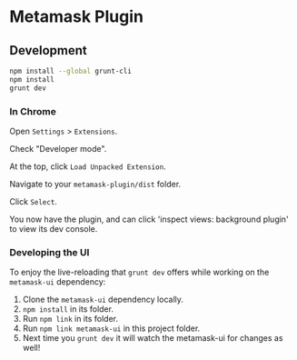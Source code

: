 # Metamask Plugin

## Development

```bash
npm install --global grunt-cli
npm install
grunt dev
```

### In Chrome

Open `Settings` > `Extensions`.

Check "Developer mode".

At the top, click `Load Unpacked Extension`.

Navigate to your `metamask-plugin/dist` folder.

Click `Select`.

You now have the plugin, and can click 'inspect views: background plugin' to view its dev console.

### Developing the UI

To enjoy the live-reloading that `grunt dev` offers while working on the `metamask-ui` dependency:

 1. Clone the `metamask-ui` dependency locally.
 2. `npm install` in its folder.
 3. Run `npm link` in its folder.
 4. Run `npm link metamask-ui` in this project folder.
 5. Next time you `grunt dev` it will watch the metamask-ui for changes as well!
